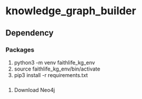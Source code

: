 # knowledge_graph_builder

## Dependency

### Packages

1. python3 -m venv faithlife_kg_env
2. source faithlife_kg_env/bin/activate
3. pip3 install -r requirements.txt

###

1. Download Neo4j
